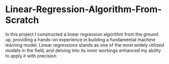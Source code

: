 # Linear-Regression-Algorithm-From-Scratch
In this project I constructed a linear regression algorithm from the ground up, providing a hands-on experience in building a fundamental machine learning model. Linear regressions stands as one of the most widely utilized models in the field, and delving into its inner workings enhanced my ability to apply it with precision

